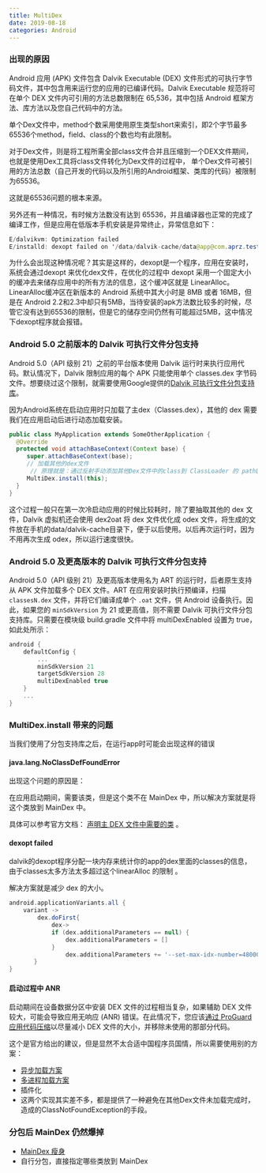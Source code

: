 ```yaml
---
title: MultiDex
date: 2019-08-18
categories: Android
---
```




### 出现的原因

Android 应用 (APK) 文件包含 Dalvik Executable (DEX) 文件形式的可执行字节码文件，其中包含用来运行您的应用的已编译代码。Dalvik Executable 规范将可在单个 DEX 文件内可引用的方法总数限制在 65,536，其中包括 Android 框架方法、库方法以及您自己代码中的方法。

单个Dex文件中，method个数采用使用原生类型short来索引，即2个字节最多65536个method，field、class的个数也均有此限制。

对于Dex文件，则是将工程所需全部class文件合并且压缩到一个DEX文件期间，也就是使用Dex工具将class文件转化为Dex文件的过程中， 单个Dex文件可被引用的方法总数（自己开发的代码以及所引用的Android框架、类库的代码）被限制为65536。

这就是65536问题的根本来源。



另外还有一种情况，有时候方法数没有达到 65536，并且编译器也正常的完成了编译工作，但是应用在低版本手机安装是异常终止，异常信息如下：

```java
E/dalvikvm: Optimization failed
E/installd: dexopt failed on '/data/dalvik-cache/data@app@com.aprz.test.apk@classes.dex' res = 65433
```



为什么会出现这种情况呢？其实是这样的，dexopt是一个程序，应用在安装时，系统会通过dexopt 来优化dex文件，在优化的过程中 dexopt 采用一个固定大小的缓冲去来储存应用中的所有方法的信息，这个缓冲区就是 LinearAlloc。LinearAlloc缓冲区在新版本的 Android 系统中其大小时是 8MB 或者 16MB，但是在 Android 2.2和2.3中却只有5MB，当待安装的apk方法数比较多的时候，尽管它没有达到65536的限制，但是它的储存空间仍然有可能超过5MB，这中情况下dexopt程序就会报错。

### Android 5.0 之前版本的 Dalvik 可执行文件分包支持

Android 5.0（API 级别 21）之前的平台版本使用 Dalvik 运行时来执行应用代码。默认情况下，Dalvik 限制应用的每个 APK 只能使用单个 classes.dex 字节码文件。想要绕过这个限制，就需要使用Google提供的[Dalvik 可执行文件分包支持库](https://developer.android.com/tools/support-library/features.html?hl=zh-cn#multidex)。

因为Android系统在启动应用时只加载了主dex（Classes.dex），其他的 dex 需要我们在应用启动后进行动态加载安装。

```java
public class MyApplication extends SomeOtherApplication {
  @Override
  protected void attachBaseContext(Context base) {
     super.attachBaseContext(base);
     // 加载其他的dex文件
      // 原理就是：通过反射手动添加其他Dex文件中的class到 ClassLoader 的 pathList字段中，就可以实现类的动态加载
     MultiDex.install(this);
  }
}
```

这个过程一般只在第一次冷启动应用的时候比较耗时，除了要抽取其他的 dex 文件，Dalvik 虚拟机还会使用 dex2oat 将 dex 文件优化成 odex 文件，将生成的文件放在手机的data/dalvik-cache目录下，便于以后使用。以后再次运行时，因为不用再次生成 odex，所以运行速度很快。

### Android 5.0 及更高版本的 Dalvik 可执行文件分包支持

Android 5.0（API 级别 21）及更高版本使用名为 ART 的运行时，后者原生支持从 APK 文件加载多个 DEX 文件。ART 在应用安装时执行预编译，扫描 `classesN.dex` 文件，并将它们编译成单个 `.oat` 文件，供 Android 设备执行。因此，如果您的 `minSdkVersion` 为 21 或更高值，则不需要 Dalvik 可执行文件分包支持库。只需要在模块级 build.gradle 文件中将 multiDexEnabled 设置为 true，如此处所示：

```groovy
android {
    defaultConfig {
        ...
        minSdkVersion 21 
        targetSdkVersion 28
        multiDexEnabled true
    }
    ...
}
```

### MultiDex.install 带来的问题

当我们使用了分包支持库之后，在运行app时可能会出现这样的错误

#### java.lang.NoClassDefFoundError

出现这个问题的原因是：

在应用启动期间，需要该类，但是这个类不在 MainDex 中，所以解决方案就是将这个类放到 MainDex 中。

具体可以参考官方文档： [声明主 DEX 文件中需要的类](https://developer.android.com/studio/build/multidex?hl=zh-cn#keep) 。

#### dexopt failed

dalvik的dexopt程序分配一块内存来统计你的app的dex里面的classes的信息，由于classes太多方法太多超过这个linearAlloc 的限制 。

解决方案就是减少 dex 的大小。

```groovy
android.applicationVariants.all {
    variant ->
        dex.doFirst{
            dex->
            if (dex.additionalParameters == null) {
                dex.additionalParameters = []
            }
                dex.additionalParameters += '--set-max-idx-number=48000'
       }
}
```

#### 启动过程中 ANR

启动期间在设备数据分区中安装 DEX 文件的过程相当复杂，如果辅助 DEX 文件较大，可能会导致应用无响应 (ANR) 错误。在此情况下，您应该[通过 ProGuard 应用代码压缩](https://developer.android.com/studio/build/shrink-code.html?hl=zh-cn)以尽量减小 DEX 文件的大小，并移除未使用的那部分代码。

这个是官方给出的建议，但是显然不太合适中国程序员国情，所以需要使用别的方案：

- [异步加载方案](https://www.cnblogs.com/CharlesGrant/p/5112597.html)
- [多进程加载方案](https://www.jianshu.com/p/c2d7b76ff063)
- 插件化
- 这两个实现其实差不多，都是提供了一种避免在其他Dex文件未加载完成时，造成的ClassNotFoundException的手段。

### 分包后 MainDex 仍然爆掉

- [MainDex 瘦身](https://juejin.im/post/5c5bee986fb9a049bc4d1b58#heading-1)
- 自行分包，直接指定哪些类放到 MainDex

